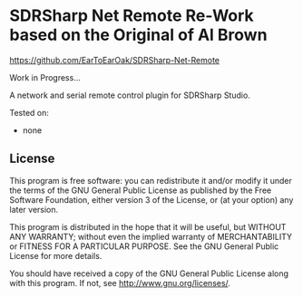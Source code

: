 # SDRSharp Net Remote Re-Work based on the Original of Al Brown 
https://github.com/EarToEarOak/SDRSharp-Net-Remote


Work in Progress...



A network and serial remote control plugin for SDRSharp Studio.



Tested on:

- none


## License ##
This program is free software: you can redistribute it and/or modify
it under the terms of the GNU General Public License as published by
the Free Software Foundation, either version 3 of the License, or
(at your option) any later version.

This program is distributed in the hope that it will be useful,
but WITHOUT ANY WARRANTY; without even the implied warranty of
MERCHANTABILITY or FITNESS FOR A PARTICULAR PURPOSE.  See the
GNU General Public License for more details.

You should have received a copy of the GNU General Public License
along with this program.  If not, see <http://www.gnu.org/licenses/>.
